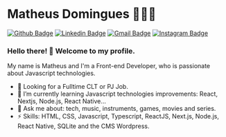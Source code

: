 # Matheus Domingues 👨🏼‍💻

[![Github Badge](https://img.shields.io/badge/-Github-000?style=flat-square&logo=Github&logoColor=white&link=https://github.com/lucasgdb)](https://github.com/MatheusDomingues)
[![Linkedin Badge](https://img.shields.io/badge/-LinkedIn-blue?style=flat-square&logo=Linkedin&logoColor=white&link=https://www.linkedin.com/in/rebeccamanzi/)](https://www.linkedin.com/in/matheus-domingues-0000632b/)
[![Gmail Badge](https://img.shields.io/badge/-Gmail-c14438?style=flat-square&logo=Gmail&logoColor=white&link=mailto:rebeccamanzi@gmail.com)](mailto:matheus.luige120@gmail.com)
[![Instagram Badge](https://img.shields.io/badge/-Instagram-C13584?style=flat-square&labelColor=C13584&logo=instagram&logoColor=white&link=https://www.instagram.com/codepwr/)](https://www.instagram.com/maath.domingues/)

### Hello there! 👋 Welcome to my profile.

My name is Matheus and I'm a Front-end Developer, who is passionate about Javascript technologies.

- 🔭 Looking for a Fulltime CLT or PJ Job.
- 🌱 I’m currently learning Javascript technologies improvements: React, Nextjs, Node.js, React Native...
- 💬 Ask me about: tech, music, instruments, games, movies and series.
- ⚡ Skills: HTML, CSS, Javascript, Typescript, ReactJS, Next.js, Node.js, React Native, SQLite and the CMS Wordpress.
